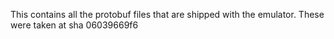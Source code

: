 This contains all the protobuf files that are shipped with the emulator.
These were taken at sha 06039669f6
